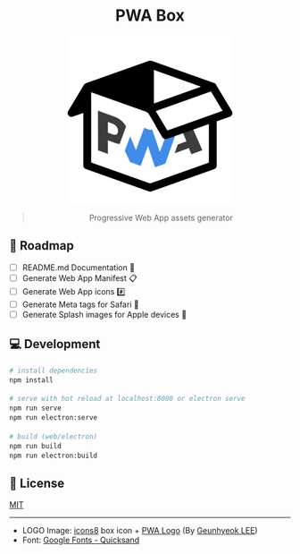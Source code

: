 <div align="center">

# PWA Box

<img src="./logo.png" width="300">

> Progressive Web App assets generator

</div>

## :car: Roadmap

- [ ] README.md Documentation :pencil:
- [ ] Generate Web App Manifest :clipboard:
- [ ] Generate Web App icons :hash:
- [ ] Generate Meta tags for Safari :apple:
- [ ] Generate Splash images for Apple devices :green_apple:

## :computer: Development

```bash
# install dependencies
npm install

# serve with hot reload at localhost:8080 or electron serve
npm run serve
npm run electron:serve

# build (web/electron)
npm run build
npm run electron:build
```

## :key: License

[MIT](LICENSE)

---

- LOGO Image: [icons8](https://icons8.com/icon/112470/box) box icon + [PWA Logo](https://github.com/webmaxru/progressive-web-apps-logo) (By [Geunhyeok LEE](https://github.com/leegeunhyeok))
- Font: [Google Fonts - Quicksand](https://fonts.google.com/specimen/Quicksand)
